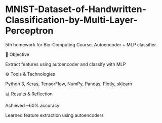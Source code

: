 # MNIST-Dataset-of-Handwritten-Classification-by-Multi-Layer-Perceptron
5th homework for Bio-Computing Course. Autoencoder + MLP classifier.

🎯 Objective

Extract features using autoencoder and classify with MLP

⚙️ Tools & Technologies

Python 3, Keras, TensorFlow, NumPy, Pandas, Plotly, sklearn

📊 Results & Reflection

Achieved ~60% accuracy

Learned feature extraction using autoencoders
